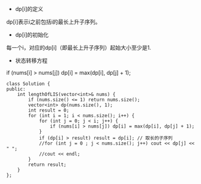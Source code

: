 
* dp[i]的定义 

dp[i]表示i之前包括i的最长上升子序列。


* dp[i]的初始化  

每一个i，对应的dp[i]（即最长上升子序列）起始大小至少是1.


* 状态转移方程 


if (nums[i] > nums[j]) dp[i] = max(dp[i], dp[j] + 1);

```
class Solution {
public:
    int lengthOfLIS(vector<int>& nums) {
        if (nums.size() <= 1) return nums.size();
        vector<int> dp(nums.size(), 1);
        int result = 0;
        for (int i = 1; i < nums.size(); i++) {
            for (int j = 0; j < i; j++) {
                if (nums[i] > nums[j]) dp[i] = max(dp[i], dp[j] + 1);
            }
            if (dp[i] > result) result = dp[i]; // 取长的子序列
            //for (int j = 0 ; j < nums.size(); j++) cout << dp[j] << " ";
            //cout << endl;
        }
        return result;
    }
};
```

